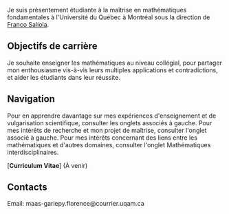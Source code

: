 
Je suis présentement étudiante à la maîtrise en mathématiques fondamentales à l'Université du Québec à Montréal sous la direction de [Franco Saliola](http://lacim.uqam.ca/~saliola/).

## Objectifs de carrière
Je souhaite enseigner les mathématiques au niveau collégial, pour partager mon enthousiasme vis-à-vis leurs multiples applications et contradictions, et aider les étudiants dans leur réussite.

## Navigation
Pour en apprendre davantage sur mes expériences d'enseignement et de vulgarisation scientifique, consulter les onglets associés à gauche.
Pour mes intérêts de recherche et mon projet de maîtrise, consulter l'onglet associé à gauche.
Pour mes intérêts concernant des liens entre les mathématiques et d'autres domaines, consulter l'onglet Mathématiques interdisciplinaires. 

[**Curriculum Vitae**] (À venir)

## Contacts
<span class="email">Email: maas-gariepy.florence<span></span><span>@</span><span></span>courrier.uqam<span>.</span>ca</span><span class="border"> </span>

